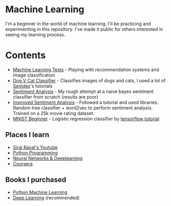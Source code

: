 # Machine Learning
I'm a beginner in the world of machine learning. I'll be practicing and experimenting in this repository. I've made it public for others interested in seeing my learning process.

# Contents
* [Machine Learning Tests](notebook/) - Playing with recommendation systems and image
 classification
 * [Dog V Cat Classifier](ImageClassifier/) - Classifies images of dogs and cats, I used a lot of [Sentdex](https://www.youtube.com/user/sentdex)'s tutorials
 * [Sentiment Analysis](SentimentAnalysis/) - My rough attempt at a naive bayes sentiment classifier from scratch (results are poor)
 * [Improved Sentiment Analysis](ImprovedSentimentAnalysis/) - Followed a tutorial and used libraries. Random tree classifier + word2vec to perform sentiment analysis. Trained on a 25k movie rating dataset.
 * [MNIST Beginner](MNISTBeginner/) - Logistic regression classifier by [tensorflow tutorial](https://www.tensorflow.org/get_started/mnist/beginners)

## Places I learn
* [Siraj Raval's Youtube](https://www.youtube.com/channel/UCWN3xxRkmTPmbKwht9FuE5A)
* [Python Programming](https://pythonprogramming.net/)
* [Neural Networks & Deeplearning](http://neuralnetworksanddeeplearning.com/)
* [Coursera](https://www.coursera.org/learn/neural-networks-deep-learning)

## Books I purchased
* [Python Machine Learning](https://www.amazon.ca/Python-Machine-Learning-Sebastian-Raschka-ebook/dp/B00YSILNL0)
* [Deep Learning](http://www.deeplearningbook.org/) (recommended)

